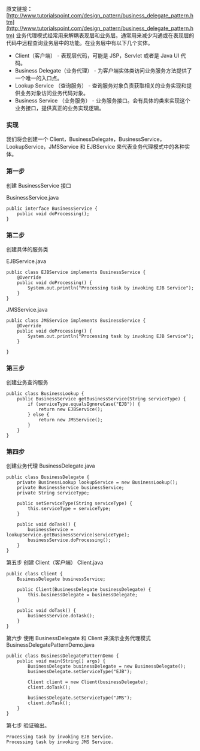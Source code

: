 原文链接：[http://www.tutorialspoint.com/design_pattern/business_delegate_pattern.htm](http://www.tutorialspoint.com/design_pattern/business_delegate_pattern.htm)
业务代理模式经常用来解耦表现层和业务层。通常用来减少沟通或在表现层的代码中远程查询业务层中的功能。在业务层中有以下几个实体。

- Client（客户端） - 表现层代码，可能是 JSP，Servlet 或者是 Java UI 代码。
- Business Delegate（业务代理） - 为客户端实体类访问业务服务方法提供了一个唯一的入口点。
- Lookup Service （查询服务） - 查询服务对象负责获取相关的业务实现和提供业务对象访问业务代码对象。
- Business Service （业务服务） - 业务服务接口。会有具体的类来实现这个业务接口，提供真正的业务实现逻辑。 

### 实现
我们将会创建一个 Client，BusinessDelegate，BusinessService，LookupService，JMSService 和 EJBService 来代表业务代理模式中的各种实体。

### 第一步
创建 BusinessService 接口

BusinessService.java

    public interface BusinessService {
        public void doProcessing();
    }
    
### 第二步
创建具体的服务类

EJBService.java

    public class EJBService implements BusinessService {
        @Override
        public void doProcessing() {
            System.out.println("Processing task by invoking EJB Service");
        }
    }
    
JMSService.java
    
    public class JMSService implements BusinessService {
        @Override
        public void doProcessing() {
            System.out.println("Processing task by invoking EJB Service");        
        }
        
    }
        
### 第三步
创建业务查询服务

    public class BusinessLookup {
        public BusinessService getBusinessService(String serviceType) {
            if (serviceType.equalsIgnoreCase("EJB")) {
                return new EJBService();
            } else {
                return new JMSService();
            }
        } 
    } 

### 第四步
创建业务代理
BusinessDelegate.java

    public class BusinessDelegate {
        private BusinessLookup lookupService = new BusinessLookup();
        private BusinessService businessService;
        private String serviceType;
        
        public setServiceType(String serviceType) {
            this.serviceType = serviceType;
        }
        
        public void doTask() {
            businessService = lookupService.getBusinessService(serviceType);
            businessService.doProcessing();
        }
    }
    
第五步
创建 Client（客户端）
Client.java
    
    public class Client {
        BusinessDelegate businessService;
        
        public Client(BusinessDelegate businessDelegate) {
            this.businessDelegate = businessDelegate;
        }
        
        public void doTask() {
            businessService.doTask();
        }
    }
第六步
使用 BusinessDelegate 和 Client 来演示业务代理模式
BusinessDelegatePatternDemo.java
    
    public class BusinessDelegatePatternDemo {
        public void main(String[] args) {
            BusinessDelegate businessDelegate = new BusinessDelegate();
            businessDelegate.setServiceType("EJB");
            
            Client client = new Client(businessDelegate);
            client.doTask();
            
            businessDelegate.setServiceType("JMS");
            client.doTask();
        }
    }
第七步
验证输出。
    
    Processing task by invoking EJB Service.
    Processing task by invoking JMS Service.
    
          
    
